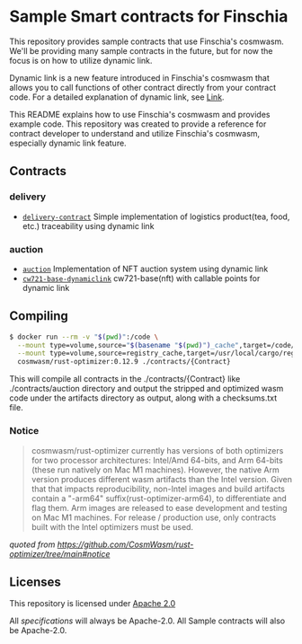 #  Sample Smart contracts for Finschia
This repository provides sample contracts that use Finschia's cosmwasm. We'll be providing many sample contracts in the future, but for now the focus is on how to utilize dynamic link. 

Dynamic link is a new feature introduced in Finschia's cosmwasm that allows you to call functions of other contract directly from your contract code. For a detailed explanation of dynamic link, see [Link]().

This README explains how to use Finschia's cosmwasm and provides example code. This repository was created to provide a reference for contract developer to understand and utilize Finschia's cosmwasm, especially dynamic link feature.

## Contracts
### delivery
- [`delivery-contract`](./contracts/delivery-contract) Simple implementation of logistics product(tea, food, etc.) traceability using dynamic link

### auction
- [`auction`](./contracts/auction/contracts/auction) Implementation of NFT auction system using dynamic link
- [`cw721-base-dynamiclink`](./contracts/auction/contracts/cw721-base-dynamiclink) cw721-base(nft) with callable points for dynamic link

## Compiling

```sh
$ docker run --rm -v "$(pwd)":/code \
  --mount type=volume,source="$(basename "$(pwd)")_cache",target=/code/contracts/{Contract}/target \
  --mount type=volume,source=registry_cache,target=/usr/local/cargo/registry \
  cosmwasm/rust-optimizer:0.12.9 ./contracts/{Contract}
```
This will compile all contracts in the ./contracts/{Contract} like ./contracts/auction directory and output the stripped and optimized wasm code under the artifacts directory as output, along with a checksums.txt file.

### Notice

>cosmwasm/rust-optimizer currently has versions of both optimizers for two processor architectures: Intel/Amd 64-bits, and Arm 64-bits (these run natively on Mac M1 machines).
>However, the native Arm version produces different wasm artifacts than the Intel version. Given that that impacts reproducibility, non-Intel images and build artifacts contain a "-arm64" suffix(rust-optimizer-arm64), to differentiate and flag them. Arm images are released to ease development and testing on Mac M1 machines. 
>For release / production use, only contracts built with the Intel optimizers must be used.

*quoted from https://github.com/CosmWasm/rust-optimizer/tree/main#notice*

## Licenses

This repository is licensed under [Apache 2.0](./LICENSE)

All _specifications_ will always be Apache-2.0. All Sample contracts will also be Apache-2.0.